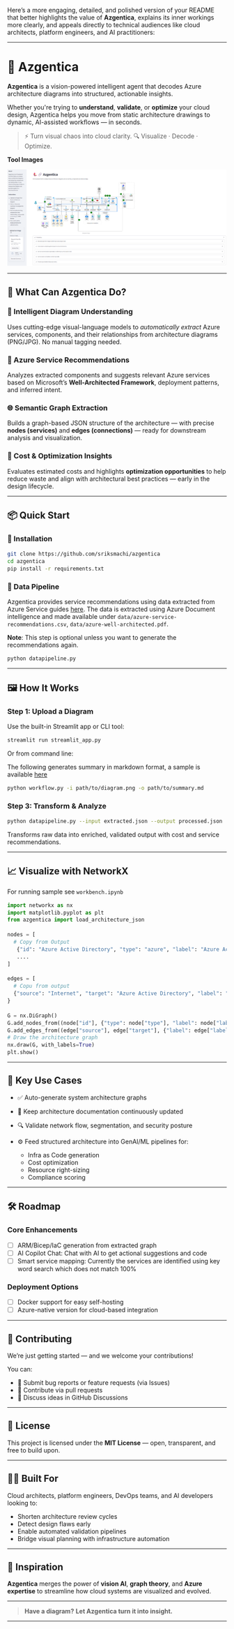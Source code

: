 Here’s a more engaging, detailed, and polished version of your README that better highlights the value of **Azgentica**, explains its inner workings more clearly, and appeals directly to technical audiences like cloud architects, platform engineers, and AI practitioners:

---

# 🔷 Azgentica

**Azgentica** is a vision-powered intelligent agent that decodes Azure architecture diagrams into structured, actionable insights.

Whether you're trying to **understand**, **validate**, or **optimize** your cloud design, Azgentica helps you move from static architecture drawings to dynamic, AI-assisted workflows — in seconds.

> ⚡ Turn visual chaos into cloud clarity.
> 🔍 Visualize · Decode · Optimize.

**Tool Images**

![Alt text](sample_images/azgentica-homepage.png "Optional Title")



---

## 🚀 What Can Azgentica Do?



### 🧠 Intelligent Diagram Understanding

Uses cutting-edge visual-language models to *automatically extract* Azure services, components, and their relationships from architecture diagrams (PNG/JPG). No manual tagging needed.

### 🤖 Azure Service Recommendations

Analyzes extracted components and suggests relevant Azure services based on Microsoft’s **Well-Architected Framework**, deployment patterns, and inferred intent.


### 🌐 Semantic Graph Extraction

Builds a graph-based JSON structure of the architecture — with precise **nodes (services)** and **edges (connections)** — ready for downstream analysis and visualization.

### 💸 Cost & Optimization Insights

Evaluates estimated costs and highlights **optimization opportunities** to help reduce waste and align with architectural best practices — early in the design lifecycle.

---

## 📦 Quick Start

### 🔧 Installation

```bash
git clone https://github.com/sriksmachi/azgentica
cd azgentica
pip install -r requirements.txt
```


### 🚮 Data Pipeline

Azgentica provides service recommendations using data extracted from Azure Service guides [here](https://learn.microsoft.com/en-us/azure/well-architected/service-guides/?product=popular). The data is extracted using Azure Document intelligence and made available under `data/azure-service-recommendations.csv`, `data/azure-well-architected.pdf`. 

**Note**: This step is optional unless you want to generate the recommendations again. 

```bash 
python datapipeline.py
```

---

## 🖼️ How It Works

### Step 1: Upload a Diagram

Use the built-in Streamlit app or CLI tool:

```bash
streamlit run streamlit_app.py
```

Or from command line:

The following generates summary in markdown format, a sample is available [here](sample_images/azure_architecture_basic_summmary.md)

```bash
python workflow.py -i path/to/diagram.png -o path/to/summary.md
```


### Step 3: Transform & Analyze

```bash
python datapipeline.py --input extracted.json --output processed.json
```

Transforms raw data into enriched, validated output with cost and service recommendations.

---

## 📈 Visualize with NetworkX

For running sample see `workbench.ipynb`

```python
import networkx as nx
import matplotlib.pyplot as plt
from azgentica import load_architecture_json

nodes = [
  # Copy from Output
   {"id": "Azure Active Directory", "type": "azure", "label": "Azure Active Directory"}
   ....
]

edges = [
  # Copu from output
  {"source": "Internet", "target": "Azure Active Directory", "label": "Authentication"},
}

G = nx.DiGraph()
G.add_nodes_from((node["id"], {"type": node["type"], "label": node["label"]}) for node in nodes)
G.add_edges_from((edge["source"], edge["target"], {"label": edge["label"]}) for edge in edges)
# Draw the architecture graph
nx.draw(G, with_labels=True)
plt.show()
```

---

## 🧩 Key Use Cases

* ✅ Auto-generate system architecture graphs
* 🔄 Keep architecture documentation continuously updated
* 🔍 Validate network flow, segmentation, and security posture
* ⚙️ Feed structured architecture into GenAI/ML pipelines for:

  * Infra as Code generation
  * Cost optimization
  * Resource right-sizing
  * Compliance scoring

---

## 🛠️ Roadmap

### Core Enhancements

* [ ] ARM/Bicep/IaC generation from extracted graph
* [ ] AI Copilot Chat: Chat with AI to get actional suggestions and code
* [ ] Smart service mapping: Currently the services are identified using key word search which does not match 100%

### Deployment Options

* [ ] Docker support for easy self-hosting
* [ ] Azure-native version for cloud-based integration

---

## 🤝 Contributing

We’re just getting started — and we welcome your contributions!

You can:

* 🐛 Submit bug reports or feature requests (via Issues)
* 🚀 Contribute via pull requests
* 💬 Discuss ideas in GitHub Discussions

---

## 📄 License

This project is licensed under the **MIT License** — open, transparent, and free to build upon.

---

## 👨‍💻 Built For

Cloud architects, platform engineers, DevOps teams, and AI developers looking to:

* Shorten architecture review cycles
* Detect design flaws early
* Enable automated validation pipelines
* Bridge visual planning with infrastructure automation

---

## 🌟 Inspiration

**Azgentica** merges the power of **vision AI**, **graph theory**, and **Azure expertise** to streamline how cloud systems are visualized and evolved.

---

> **Have a diagram?**
> **Let Azgentica turn it into insight.**

---

